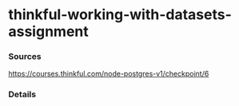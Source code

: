 # thinkful-working-with-datasets-assignment

### Sources
https://courses.thinkful.com/node-postgres-v1/checkpoint/6

### Details
[](https://cdn.discordapp.com/attachments/636565266356240394/650023440262103041/screenshot.png)
